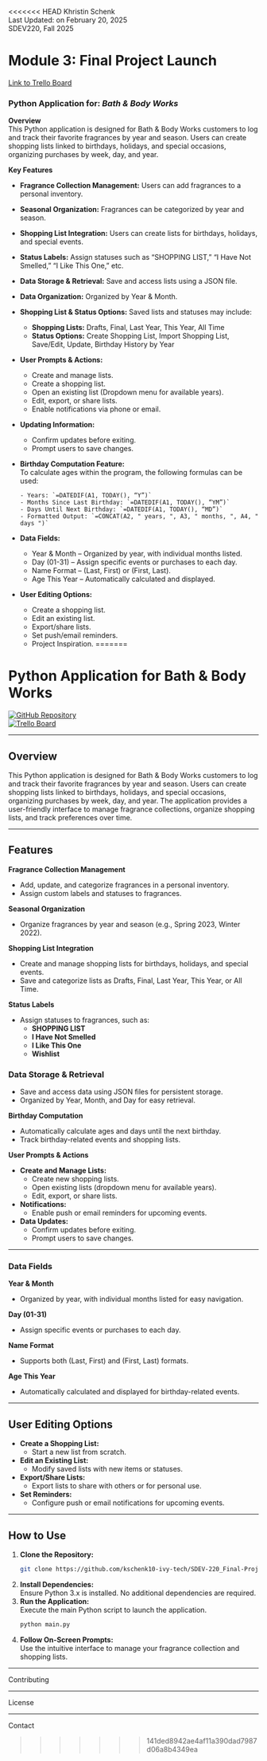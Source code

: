 <<<<<<< HEAD
Khristin Schenk<br>
Last Updated: on February 20, 2025<br>
SDEV220, Fall 2025<br>

# Module 3: Final Project Launch
[Link to Trello Board](https://trello.com/invite/b/67b7abfc18f18ce15b085bfb/ATTI33b20571a5d8fcfcf77f75b7131772531A707EB3/sdev-220)

### Python Application for: *Bath & Body Works*

**Overview**<br>
This Python application is designed for Bath & Body Works customers to log and track their favorite fragrances by year and season. Users can create shopping lists linked to birthdays, holidays, and special occasions, organizing purchases by week, day, and year.

**Key Features**  
- **Fragrance Collection Management:** Users can add fragrances to a personal inventory.
  
- **Seasonal Organization:** Fragrances can be categorized by year and season.
  
- **Shopping List Integration:** Users can create lists for birthdays, holidays, and special events.
  
- **Status Labels:** Assign statuses such as “SHOPPING LIST,” “I Have Not Smelled,” “I Like This One,” etc.
  
- **Data Storage & Retrieval:** Save and access lists using a JSON file.
  
- **Data Organization:** Organized by Year & Month.  

- **Shopping List & Status Options:** Saved lists and statuses may include:  
  - **Shopping Lists:** Drafts, Final, Last Year, This Year, All Time  
  - **Status Options:** Create Shopping List, Import Shopping List, Save/Edit, Update, Birthday History by Year 

- **User Prompts & Actions:**  
  - Create and manage lists.  
  - Create a shopping list.  
  - Open an existing list (Dropdown menu for available years).  
  - Edit, export, or share lists.  
  - Enable notifications via phone or email.  

- **Updating Information:**  
  - Confirm updates before exiting.  
  - Prompt users to save changes.  

- **Birthday Computation Feature:**  
  To calculate ages within the program, the following formulas can be used:  
  ```csv
  - Years: `=DATEDIF(A1, TODAY(), “Y”)`  
  - Months Since Last Birthday: `=DATEDIF(A1, TODAY(), “YM”)`  
  - Days Until Next Birthday: `=DATEDIF(A1, TODAY(), “MD”)`  
  - Formatted Output: `=CONCAT(A2, " years, ", A3, " months, ", A4, " days ")`
  ```

- **Data Fields:**  
  - Year & Month – Organized by year, with individual months listed.  
  - Day (01-31) – Assign specific events or purchases to each day.  
  - Name Format – (Last, First) or (First, Last).  
  - Age This Year – Automatically calculated and displayed.  

- **User Editing Options:**  
  - Create a shopping list.  
  - Edit an existing list.  
  - Export/share lists.  
  - Set push/email reminders.  
  - Project Inspiration.
=======
# Python Application for Bath & Body Works

[![GitHub Repository](https://img.shields.io/badge/GitHub-Repository-blue)](https://github.com/kschenk10-ivy-tech/SDEV-220_Final-Project)  
[![Trello Board](https://img.shields.io/badge/Trello-Board-blue)](https://trello.com/invite/b/67b7abfc18f18ce15b085bfb/ATTI33b20571a5d8fcfcf77f75b7131772531A707EB3/sdev-220)

---

## Overview  
This Python application is designed for Bath & Body Works customers to log and track their favorite fragrances by year and season. Users can create shopping lists linked to birthdays, holidays, and special occasions, organizing purchases by week, day, and year. The application provides a user-friendly interface to manage fragrance collections, organize shopping lists, and track preferences over time.

---

## Features  

**Fragrance Collection Management**  
- Add, update, and categorize fragrances in a personal inventory.  
- Assign custom labels and statuses to fragrances.  

**Seasonal Organization**  
- Organize fragrances by year and season (e.g., Spring 2023, Winter 2022).  

**Shopping List Integration**  
- Create and manage shopping lists for birthdays, holidays, and special events.  
- Save and categorize lists as Drafts, Final, Last Year, This Year, or All Time.  

**Status Labels**  
- Assign statuses to fragrances, such as:  
  - **SHOPPING LIST**  
  - **I Have Not Smelled**  
  - **I Like This One**  
  - **Wishlist**  

### **Data Storage & Retrieval**  
- Save and access data using JSON files for persistent storage.  
- Organized by Year, Month, and Day for easy retrieval.  

**Birthday Computation**  
- Automatically calculate ages and days until the next birthday.  
- Track birthday-related events and shopping lists.  

**User Prompts & Actions**  
- **Create and Manage Lists:**  
  - Create new shopping lists.  
  - Open existing lists (dropdown menu for available years).  
  - Edit, export, or share lists.  
- **Notifications:**  
  - Enable push or email reminders for upcoming events.  
- **Data Updates:**  
  - Confirm updates before exiting.  
  - Prompt users to save changes.  

---

### Data Fields  

**Year & Month**  
- Organized by year, with individual months listed for easy navigation.  

**Day (01-31)**  
- Assign specific events or purchases to each day.  

**Name Format**  
- Supports both (Last, First) and (First, Last) formats.  

**Age This Year**  
- Automatically calculated and displayed for birthday-related events.  

---

## User Editing Options  

- **Create a Shopping List:**  
  - Start a new list from scratch.  
- **Edit an Existing List:**  
  - Modify saved lists with new items or statuses.  
- **Export/Share Lists:**  
  - Export lists to share with others or for personal use.  
- **Set Reminders:**  
  - Configure push or email notifications for upcoming events.  

---

## How to Use  

1. **Clone the Repository:**  
   ```bash
   git clone https://github.com/kschenk10-ivy-tech/SDEV-220_Final-Project.git
   ```
2. **Install Dependencies:**  
   Ensure Python 3.x is installed. No additional dependencies are required.  
3. **Run the Application:**  
   Execute the main Python script to launch the application.  
   ```bash
   python main.py
   ```
4. **Follow On-Screen Prompts:**  
   Use the intuitive interface to manage your fragrance collection and shopping lists.  

---

Contributing 
<!--
Contributions are welcome! Please fork the repository and submit a pull request with your changes.  
-->
---

License 
<!--
This project is licensed under the MIT License. See the [LICENSE](https://github.com/kschenk10-ivy-tech/SDEV-220_Final-Project/blob/main/LICENSE) file for details.  
-->
---

Contact
<!--
For questions or feedback, please contact the repository owner or open an issue on GitHub.  
-->
>>>>>>> 141ded8942ae4af11a390dad7987d06a8b4349ea
